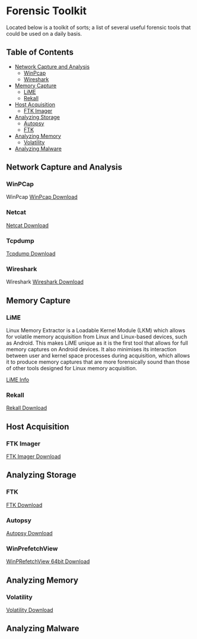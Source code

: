 # Forensic Toolkit

Located below is a toolkit of sorts; a list of several useful forensic tools that could be used on a daily basis. 


## Table of Contents


  * [Network Capture and Analysis](#NetworkCapture)
    * [WinPcap](#WinPcap)
    * [Wireshark](#Wireshark)
  * [Memory Capture](memCapture)
    * [LiME](#lime)
    * [Rekall](#rekall)
  * [Host Acquisition](#HostAcquisition)
    * [FTK Imager](#FTKI)
  * [Analyzing Storage](#storageAnalyzation)
    * [Autopsy](#Autopsy)
    * [FTK](#FTK)
  * [Analyzing Memory](#storageAnalyzation)
    * [Volatility](#Volatility)
  * [Analyzing Malware](#malAnalyzation)

 ## <a name="NetworkCapture"></a>Network Capture and Analysis
  
 ### <a name="WinPcap"></a>WinPCap
  WinPcap
  [WinPcap Download](https://www.winpcap.org/ "WinPcap Download")
  
  ### <a name="netcat"></a>Netcat
  
  [Netcat Download](http://netcat.sourceforge.net/download.php "Netcat Download")
  
  ### <a name="tcpdump"></a>Tcpdump
  
  [Tcpdump Download](https://www.tcpdump.org/#latest-releases "Tcpdump Download")
  
  ### <a name="Wireshark"></a>Wireshark
  Wireshark
  [Wireshark Download](https://www.wireshark.org/ "Wireshark Download")
  
 ## <a name="memCaoture"></a>Memory Capture
 
 ### <a name="lime"></a>LiME
 Linux Memory Extractor is a Loadable Kernel Module (LKM) which allows for volatile memory acquisition from Linux and Linux-based devices, such as Android. This makes LiME unique as it is the first tool that allows for full memory captures on Android devices. It also minimises its interaction between user and kernel space processes during acquisition, which allows it to produce memory captures that are more forensically sound than those of other tools designed for Linux memory acquisition.
 
 [LiME Info](https://github.com/504ensicsLabs/LiME "LiME Info")
 
 ### <a name="rekall"></a> Rekall

 [Rekall Download](http://www.rekall-forensic.com/releases "Rekall Download")

## <a name="HostAcquisition"></a>Host Acquisition 
 ### <a name="FTKI"></a>FTK Imager
 [FTK Imager Download](https://accessdata.com/product-download/ftk-imager-version-4.2.0 "FTK Imager Download")
## <a name="storageAnalyzation"></a>Analyzing Storage 
 ### <a name="FTK"></a>FTK
 [FTK Download](https://accessdata.com/product-download "FTK Download")
 
 ### <a name="Autopsy"></a>Autopsy
 [Autopsy Download](https://www.sleuthkit.org/autopsy/ "Autopsy Download")
 
 ### <a name="winprefetch"></a>WinPrefetchView
 [WinPRefetchView 64bit Download](https://www.nirsoft.net/utils/winprefetchview-x64.zip "WinPrefetchViewDownload")
 
## <a name="memAnalyzation"></a>Analyzing Memory 
 ### <a name="volatility"></a>Volatility
 [Volatility Download](https://www.volatilityfoundation.org/releases "Volatility Download")
 
## <a name="malAnalyzation"></a>Analyzing Malware
 ###
